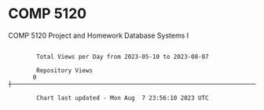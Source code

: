 # COMP 5120
COMP 5120 Project and Homework 
Database Systems I

```

        Total Views per Day from 2023-05-10 to 2023-08-07

        Repository Views
       0 ┼─────────────────────────────────────────────────────────────────────────────────────────

        Chart last updated - Mon Aug  7 23:56:10 2023 UTC
        
```
